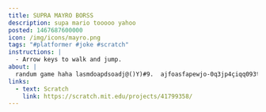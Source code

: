 ```yaml
---
title: SUPRA MAYRO BORSS
description: supa mario tooooo yahoo
posted: 1467687600000
icon: /img/icons/mayro.png
tags: "#platformer #joke #scratch"
instructions: |
  - Arrow keys to walk and jump.
about: |
  randum game haha lasmdoapdsoadj@()Y)#9.  ajfoasfapewjo-0q3jp4çiqq093tm9g39 qv3
links:
  - text: Scratch
    link: https://scratch.mit.edu/projects/41799358/
---
```


<scratch url="https://scratch.mit.edu/projects/41799358/"></scratch>
